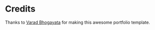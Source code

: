 # Credits
Thanks to [Varad Bhogayata](https://github.com/varadbhogayata) for making this awesome portfolio template.